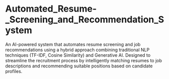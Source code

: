 # Automated_Resume-_Screening_and_Recommendation_System
An AI-powered system that automates resume screening and job recommendations using a hybrid approach combining traditional NLP techniques (TF-IDF, Cosine Similarity) and Generative AI. Designed to streamline the recruitment process by intelligently matching resumes to job descriptions and recommending suitable positions based on candidate profiles.

